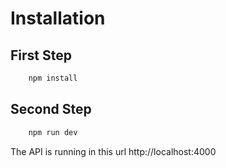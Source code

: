 # Installation

## First Step

```dart
    npm install
```

## Second Step

```dart
    npm run dev
```
The API is running in this url http://localhost:4000 